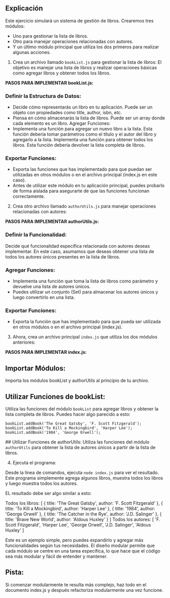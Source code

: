 ## Explicación

Este ejercicio simulará un sistema de gestión de libros.
Crearemos tres módulos:

- Uno para gestionar la lista de libros.
- Otro para manejar operaciones relacionadas con autores.
- Y un último módulo principal que utiliza los dos primeros para realizar algunas acciones.

1. Crea un archivo llamado `bookList.js` para gestionar la lista de libros:
   El objetivo es manejar una lista de libros y realizar operaciones básicas como agregar libros y obtener todos los libros.

**PASOS PARA IMPLEMENTAR bookList.js:**

### Definir la Estructura de Datos:

- Decide cómo representarás un libro en tu aplicación. Puede ser un objeto con propiedades como title, author, isbn, etc.
- Piensa en cómo almacenarás la lista de libros. Puede ser un array donde cada elemento es un libro.
  Agregar Funciones:
- Implementa una función para agregar un nuevo libro a la lista. Esta función debería tomar parámetros como el título y el autor del libro y agregarlo a la lista.
  Implementa una función para obtener todos los libros. Esta función debería devolver la lista completa de libros.

### Exportar Funciones:

- Exporta las funciones que has implementado para que puedan ser utilizadas en otros módulos o en el archivo principal (index.js en este caso).
- Antes de utilizar este módulo en tu aplicación principal, puedes probarlo de forma aislada para asegurarte de que las funciones funcionan correctamente.

2. Crea otro archivo llamado `authorUtils.js` para manejar operaciones relacionadas con autores:

**PASOS PARA IMPLEMENTAR authorUtils.js:**

### Definir la Funcionalidad:

Decide qué funcionalidad específica relacionada con autores deseas implementar. En este caso, asumamos que deseas obtener una lista de todos los autores únicos presentes en la lista de libros.

### Agregar Funciones:

- Implementa una función que toma la lista de libros como parámetro y devuelve una lista de autores únicos.
- Puedes utilizar un conjunto (Set) para almacenar los autores únicos y luego convertirlo en una lista.

### Exportar Funciones:

- Exporta la función que has implementado para que pueda ser utilizada en otros módulos o en el archivo principal (index.js).

3. Ahora, crea un archivo principal `index.js` que utiliza los dos módulos anteriores:

**PASOS PARA IMPLEMENTAR index.js:**

## Importar Módulos:

Importa los módulos bookList y authorUtils al principio de tu archivo.

## Utilizar Funciones de bookList:

Utiliza las funciones del módulo `bookList` para agregar libros y obtener la lista completa de libros.
Puedes hacer algo parecido a esto:

`bookList.addBook('The Great Gatsby', 'F. Scott Fitzgerald');`
`bookList.addBook('To Kill a Mockingbird', 'Harper Lee');`
`bookList.addBook('1984', 'George Orwell');`

## Utilizar Funciones de authorUtils:
Utiliza las funciones del módulo `authorUtils` para obtener la lista de autores únicos a partir de la lista de libros.

4. Ejecuta el programa:

Desde la línea de comandos, ejecuta `node index.js` para ver el resultado. Este programa simplemente agrega algunos libros, muestra todos los libros y luego muestra todos los autores.

EL resultado debe ser algo similar a esto:

Todos los libros: [
{ title: 'The Great Gatsby', author: 'F. Scott Fitzgerald' },
{ title: 'To Kill a Mockingbird', author: 'Harper Lee' },
{ title: '1984', author: 'George Orwell' },
{ title: 'The Catcher in the Rye', author: 'J.D. Salinger' },
{ title: 'Brave New World', author: 'Aldous Huxley' }
]
Todos los autores: [
'F. Scott Fitzgerald',
'Harper Lee',
'George Orwell',
'J.D. Salinger',
'Aldous Huxley'
]

Este es un ejemplo simple, pero puedes expandirlo y agregar más funcionalidades según tus necesidades. El diseño modular permite que cada módulo se centre en una tarea específica, lo que hace que el código sea más modular y fácil de entender y mantener.

## Pista:

Si comenzar modularmente te resulta más complejo, haz todo en el documento index.js y después refactoriza modularmente una vez funcione.
